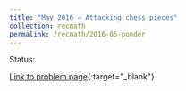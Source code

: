```yaml
---
title: "May 2016 – Attacking chess pieces"
collection: recmath
permalink: /recmath/2016-05-ponder
---
```

Status:

[Link to problem page](https://research.ibm.com/haifa/ponderthis/challenges/May2016.html){:target="_blank"}
